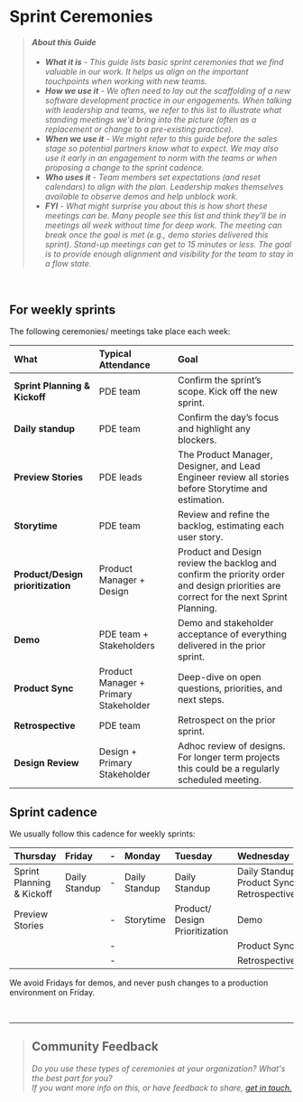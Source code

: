 <h1>Sprint Ceremonies</h1>

>#### *About this Guide*
> - ***What it is*** - *This guide lists basic sprint ceremonies that we find valuable in our work. It helps us align on the important touchpoints when working with new teams.*    
> - ***How we use it*** -  *We often need to lay out the scaffolding of a new software development practice in our engagements. When talking with leadership and teams, we refer to this list to illustrate what standing meetings we'd bring into the picture (often as a replacement or change to a pre-existing practice).*    
> - ***When we use it*** - *We might refer to this guide before the sales stage so potential partners know what to expect. We may also use it early in an engagement to norm with the teams or when proposing a change to the sprint cadence.*     
> - ***Who uses it*** -  *Team members set expectations (and reset calendars) to align with the plan. Leadership makes themselves available to observe demos and help unblock work.*     
>  - ***FYI*** - *What might surprise you about this is how short these meetings can be. Many people see this list and think they'll be in meetings all week without time for deep work. The meeting can break once the goal is met (e.g., demo stories delivered this sprint).  Stand-up meetings can get to 15 minutes or less. The goal is to provide enough alignment and visibility for the team to stay in a flow state.*

<br>

## For weekly sprints

The following ceremonies/ meetings take place each week: 

| What | Typical Attendance | Goal |
|:--------|:-------|:--------|
| **Sprint Planning & Kickoff**   | PDE team   | Confirm the sprint’s scope. Kick off the new sprint.   |
| **Daily standup**   | PDE team   | Confirm the day’s focus and highlight any blockers.   |
| **Preview Stories**   | PDE leads   | The Product Manager, Designer, and Lead Engineer review all stories before Storytime and estimation.   |
| **Storytime**   | PDE team   | Review and refine the backlog, estimating each user story.   |
| **Product/Design prioritization**   | Product Manager + Design   | Product and Design review the backlog and confirm the priority order and design priorities are correct for the next Sprint Planning.   |
| **Demo**   | PDE team + Stakeholders   | Demo and stakeholder acceptance of everything delivered in the prior sprint.   |
| **Product Sync**   | Product Manager + Primary Stakeholder   | Deep-dive on open questions, priorities, and next steps.   |
| **Retrospective**   | PDE team   | Retrospect on the prior sprint.   |
| **Design Review**   | Design + Primary Stakeholder   | Adhoc review of designs. For longer term projects this could be a regularly scheduled meeting.    |


<h2>Sprint cadence</h2>

We usually follow this cadence for weekly sprints:

| Thursday | Friday |-| Monday | Tuesday | Wednesday |
|:--------|:-------|:--------|:--------|:-------|:--------|
| Sprint Planning & Kickoff   | Daily Standup |-| Daily Standup | Daily Standup | Daily Standup Product Sync. Retrospective. | 
| Preview Stories |  | -|Storytime | Product/ Design Prioritization | Demo|
|  |  |-|  |  | Product Sync |
|  |  |-|  |  | Retrospective |


We avoid Fridays for demos, and never push changes to a production environment on Friday.

<br>

---

>## Community Feedback
>*Do you use these types of ceremonies at your organization? What's the best part for you?*<br> 
>*If you want more info on this, or have feedback to share, [get in touch.](https://labzero.com/contact)*
